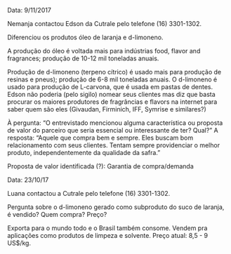 Data: 9/11/2017

Nemanja contactou Edson da Cutrale pelo telefone (16) 3301-1302.

Diferenciou os produtos óleo de laranja e d-limoneno. 

A produção do óleo é voltada mais para indústrias food, flavor and fragrances; produção de 10-12 mil toneladas anuais. 

Produção de d-limoneno (terpeno cítrico) é usado mais para produção de resinas e pneus); produção de 6-8 mil toneladas anuais. O d-limoneno é usado para produção de L-carvona, que é usada em pastas de dentes.
Edson não poderia (pelo sigilo) nomear seus clientes mas diz que basta procurar os maiores  produtores de fragrâncias e flavors na internet para saber quem são eles (Givaudan, Firminich, IFF, Symrise e similares?)

À pergunta: “O entrevistado mencionou alguma característica ou proposta de valor do parceiro que seria essencial ou interessante de ter? Qual?”  A resposta: “Aquele que compra bem e sempre. Eles buscam bom relacionamento com seus clientes. Tentam sempre providenciar o melhor produto, independentemente da qualidade da safra.”

Proposta de valor identificada (?): Garantia de compra/demanda


Data: 23/10/17

Luana contactou a Cutrale pelo telefone (16) 3301-1302.

Pergunta sobre o d-limoneno gerado como subproduto do suco de laranja, é vendido? Quem compra? Preço?

Exporta para o mundo todo e o Brasil também consome. Vendem pra aplicações como produtos de limpeza e solvente. Preço atual: 8,5 - 9 US$/kg.
